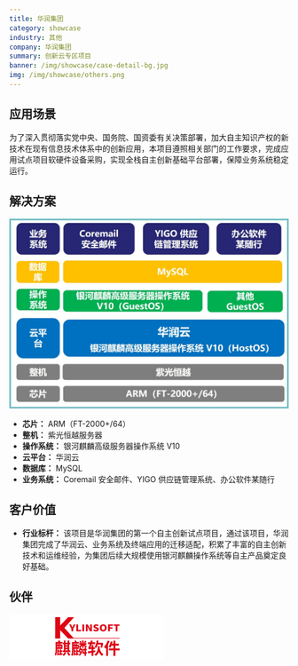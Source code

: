 ```yaml
---
title: 华润集团
category: showcase
industry: 其他
company: 华润集团
summary: 创新云专区项目
banner: /img/showcase/case-detail-bg.jpg
img: /img/showcase/others.png
---
```


<div class="markdown">

## 应用场景

为了深入贯彻落实党中央、国务院、国资委有关决策部署，加大自主知识产权的新技术在现有信息技术体系中的创新应用，本项目遵照相关部门的工作要求，完成应用试点项目软硬件设备采购，实现全栈自主创新基础平台部署，保障业务系统稳定运行。

## 解决方案

<div align="center" class="case-img"><img src="./er1.jpg"/></div>

- **芯片：** ARM（FT-2000+/64）
- **整机：** 紫光恒越服务器
- **操作系统：** 银河麒麟高级服务器操作系统 V10
- **云平台：** 华润云
- **数据库：** MySQL
- **业务系统：** Coremail 安全邮件、YIGO 供应链管理系统、办公软件某随行

## 客户价值

- **行业标杆：** 该项目是华润集团的第一个自主创新试点项目，通过该项目，华润集团完成了华润云、业务系统及终端应用的迁移适配，积累了丰富的自主创新技术和运维经验，为集团后续大规模使用银河麒麟操作系统等自主产品奠定良好基础。

## 伙伴

<div ><img src="./qiling.png"/></div>

</div>
